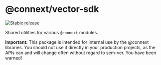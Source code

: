 # @connext/vector-sdk

[![Stable release](https://img.shields.io/npm/v/@connext/vector-sdk.svg)](https://npm.im/@connext/vector-sdk)

Shared utilities for various `@connext` modules.

**Important:** This package is intended for internal use by the @connext libraries. You should not use it directly in your production projects, as the APIs can and will change often without regard to sem-ver. You have been warned!
